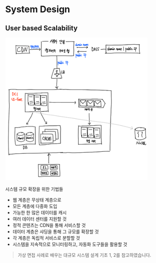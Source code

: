 # System Design

## User based Scalability 

<img src="imgs/img_13.png" width="450" height="450"/>

시스템 규모 확장을 위한 기법들 
- 웹 계층은 무상태 계층으로 
- 모든 계층에 다중화 도입 
- 가능한 한 많은 데이터를 캐시 
- 여러 데이터 센터를 지원할 것 
- 정적 콘텐츠는 CDN을 통해 서비스할 것 
- 데이터 계층은 샤딩을 통해 그 규모를 확장할 것 
- 각 계층은 독립적 서비스로 분할할 것 
- 시스템을 지속적으로 모니터링하고, 자동화 도구들을 활용할 것 


> 가상 면접 사례로 배우는 대규모 시스템 설계 기초 1, 2를 참고하였습니다.

